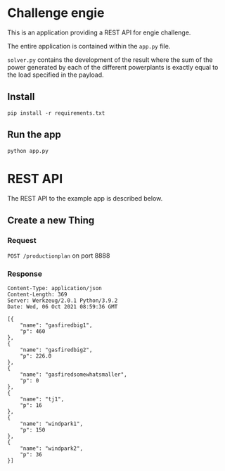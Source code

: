 # Challenge engie

This is an application providing a REST
API for engie challenge.

The entire application is contained within the `app.py` file.

`solver.py` contains the development of the result where the sum of the power generated by each of the different 
powerplants is exactly equal to the load specified in the payload.


## Install

    pip install -r requirements.txt



## Run the app

    python app.py


# REST API

The REST API to the example app is described below.

## Create a new Thing

### Request

`POST /productionplan` on port 8888

    
### Response


    Content-Type: application/json
    Content-Length: 369
    Server: Werkzeug/2.0.1 Python/3.9.2
    Date: Wed, 06 Oct 2021 08:59:36 GMT
    
    [{
        "name": "gasfiredbig1",
        "p": 460
    },
    {
        "name": "gasfiredbig2",
        "p": 226.0
    },
    {
        "name": "gasfiredsomewhatsmaller",
        "p": 0
    },
    {
        "name": "tj1",
        "p": 16
    },
    {
        "name": "windpark1",
        "p": 150
    },
    {
        "name": "windpark2",
        "p": 36
    }]








